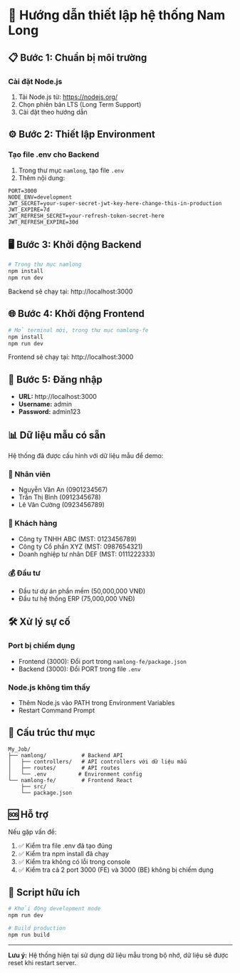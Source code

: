 # 🚀 Hướng dẫn thiết lập hệ thống Nam Long

## 📋 Bước 1: Chuẩn bị môi trường

### Cài đặt Node.js
1. Tải Node.js từ: https://nodejs.org/
2. Chọn phiên bản LTS (Long Term Support)
3. Cài đặt theo hướng dẫn

## ⚙️ Bước 2: Thiết lập Environment

### Tạo file .env cho Backend
1. Trong thư mục `namlong`, tạo file `.env`
2. Thêm nội dung:
```
PORT=3000
NODE_ENV=development
JWT_SECRET=your-super-secret-jwt-key-here-change-this-in-production
JWT_EXPIRE=7d
JWT_REFRESH_SECRET=your-refresh-token-secret-here
JWT_REFRESH_EXPIRE=30d
```

## 🖥️ Bước 3: Khởi động Backend

```bash
# Trong thư mục namlong
npm install
npm run dev
```

Backend sẽ chạy tại: http://localhost:3000

## 🌐 Bước 4: Khởi động Frontend

```bash
# Mở terminal mới, trong thư mục namlong-fe
npm install
npm run dev
```

Frontend sẽ chạy tại: http://localhost:3000

## 🔑 Bước 5: Đăng nhập

- **URL:** http://localhost:3000
- **Username:** admin
- **Password:** admin123

## 📊 Dữ liệu mẫu có sẵn

Hệ thống đã được cấu hình với dữ liệu mẫu để demo:

### 👥 Nhân viên
- Nguyễn Văn An (0901234567)
- Trần Thị Bình (0912345678)  
- Lê Văn Cường (0923456789)

### 🏢 Khách hàng
- Công ty TNHH ABC (MST: 0123456789)
- Công ty Cổ phần XYZ (MST: 0987654321)
- Doanh nghiệp tư nhân DEF (MST: 0111222333)

### 💰 Đầu tư
- Đầu tư dự án phần mềm (50,000,000 VNĐ)
- Đầu tư hệ thống ERP (75,000,000 VNĐ)

## 🛠️ Xử lý sự cố

### Port bị chiếm dụng
- Frontend (3000): Đổi port trong `namlong-fe/package.json`
- Backend (3000): Đổi PORT trong file `.env`

### Node.js không tìm thấy
- Thêm Node.js vào PATH trong Environment Variables
- Restart Command Prompt

## 📁 Cấu trúc thư mục

```
My_Job/
├── namlong/           # Backend API
│   ├── controllers/   # API controllers với dữ liệu mẫu
│   ├── routes/        # API routes
│   └── .env          # Environment config
└── namlong-fe/        # Frontend React
    ├── src/
    └── package.json
```

## 🆘 Hỗ trợ

Nếu gặp vấn đề:

1. ✅ Kiểm tra file .env đã tạo đúng
2. ✅ Kiểm tra npm install đã chạy
3. ✅ Kiểm tra không có lỗi trong console
4. ✅ Kiểm tra cả 2 port 3000 (FE) và 3000 (BE) không bị chiếm dụng

## 🔄 Script hữu ích

```bash
# Khởi động development mode
npm run dev

# Build production
npm run build
```

---

**Lưu ý:** Hệ thống hiện tại sử dụng dữ liệu mẫu trong bộ nhớ, dữ liệu sẽ được reset khi restart server. 
